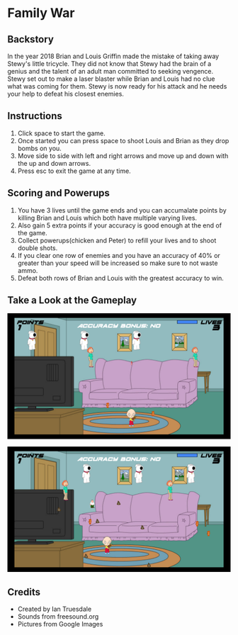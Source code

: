 # Family War

## Backstory
In the year 2018 Brian and Louis Griffin made the mistake of taking away Stewy's little tricycle. They did not know that Stewy had the brain of a genius and the talent of an adult man committed to seeking vengence. Stewy set out to make a laser blaster while Brian and Louis had no clue what was coming for them. Stewy is now ready for his attack and he needs your help to defeat his closest enemies.

## Instructions
1. Click space to start the game. 
2. Once started you can press space to shoot Louis and Brian as they drop bombs on you.
3. Move side to side with left and right arrows and move up and down with the up and down arrows.
4. Press esc to exit the game at any time.

## Scoring and Powerups
1. You have 3 lives until the game ends and you can accumalate points by killing Brian and Louis which both have multiple varying lives.
2. Also gain 5 extra points if your accuracy is good enough at the end of the game.
3. Collect powerups(chicken and Peter) to refill your lives and to shoot double shots.
4. If you clear one row of enemies and you have an accuracy of 40% or greater than your speed will be increased so make sure to not waste ammo.
5. Defeat both rows of Brian and Louis with the greatest accuracy to win.

## Take a Look at the Gameplay
![Gameplay](/screenshots/Gameplay.png)

![Gameplay2](/screenshots/Gameplay2.png)

## Credits
- Created by Ian Truesdale
- Sounds from freesound.org
- Pictures from Google Images
